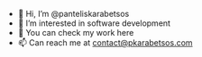- 👋 Hi, I’m @panteliskarabetsos
- 👀 I’m interested in software development 
- 🌱 You can check my work here
- 📫 Can reach me at contact@pkarabetsos.com
